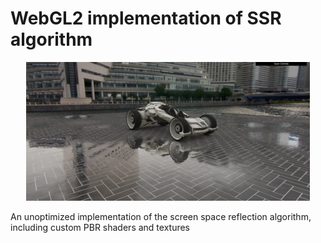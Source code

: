 WebGL2 implementation of SSR algorithm
======
<p align="center">
	<img src="/screenshot/Capture6.png" style="max-width:90%;" width="750"/>
</p>

An unoptimized implementation of the screen space reflection algorithm, including custom PBR shaders and textures